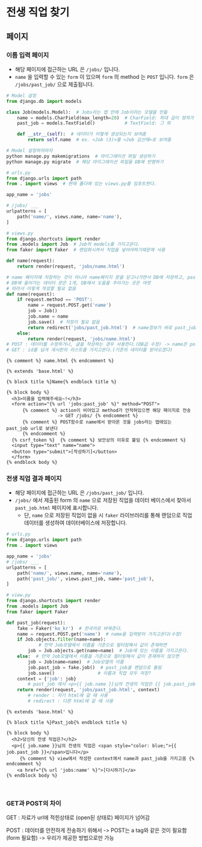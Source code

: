 # 전생 직업 찾기

## 페이지

### 이름 입력 페이지

- 해당 페이지에 접근하는 URL 은 `/jobs/` 입니다.
- `name` 을 입력할 수 있는 `form` 이 있으며 `form` 의 method 는 `POST` 입니다. `form` 은 `/jobs/past_job/` 으로 제출됩니다.

```python
# Model 설정
from django.db import models

class Job(models.Model):  # Jobs라는 앱 안에 Job이라는 모델을 만듦
    name = models.CharField(max_length=20)  # CharField: 최대 길이 정의가 필요한 타입
    past_job = models.TextField()           # TextField: 그 외

    def __str__(self):  # 데이터가 어떻게 생성되는지 보여줌
        return self.name  # ex. <Job (3)>를 <Job 김선재>로 보여줌
```

```bash
# Model 설정하자마자
python manage.py makemigrations  # 마이그레이션 파일 생성하기
python manage.py migrate  # 해당 마이그레이션 파일을 DB에 반영하기
```

```python
# urls.py
from django.urls import path
from . import views  # 현재 폴더에 있는 views.py를 임포트한다.

app_name = 'jobs'

# /jobs/ ___
urlpatterns = [
    path('name/', views.name, name='name'),
]
```

```python
# views.py
from django.shortcuts import render
from .models import Job  # Job의 models를 가지고온다.
from faker import Faker  # 랜덤화시켜서 직업을 넣어야하기때문에 사용

def name(request):
    return render(request, 'jobs/name.html')
```

```python
# name 페이지에 저장하는 것이 아니라 name페이지 문을 닫고나가면서 DB에 저장하고, past_job페이지에서 name에게 나와달라고 하면, past_job페이지에 도움을 주러 가는 것이다.
# DB에 들어가는 데이터 문은 1개, DB에서 도움을 주러가는 곳은 여럿
# 따라서 이렇게 작성할 필요 없음
def name(request):
    if request.method == 'POST':
        name = request.POST.get('name')
        job = Job()
        job.name = name
        job.save()  # 저장이 필요 없음
        return redirect('jobs/past_job.html')  # name정보가 바로 past_job로 가는 것이 아님!(DB로 가야함)
    else:
        return render(request, 'jobs/name.html')
# POST : 데이터를 수정하거나, 글을 작성하는 경우 사용한다.(DB값 수정) -> name은 post!
# GET : id를 넘겨 게시판의 리스트를 가지고온다.(기존의 데이터를 받아오겠다)
```

```django
{% comment %} name.html {% endcomment %}

{% extends 'base.html' %}

{% block title %}Name{% endblock title %}

{% block body %}
  <h3>이름을 입력해주세요~!</h3>
  <form action="{% url 'jobs:past_job' %}" method="POST">  
      {% comment %} action이 비어있고 method가 안적혀있으면 해당 페이지로 전송 
      			   -> GET /jobs/ {% endcomment %}
      {% comment %} POST함수로 name에서 받아온 것을 jobs라는 앱에있는 past_job url로 보낸다 
      {% endcomment %}
  {% csrf_token %}  {% comment %} 보안상의 이유로 붙임 {% endcomment %}
  <input type="text" name="name">
  <button type="submit">[작성하기]</button>
  </form>
{% endblock body %}
```



### 전생 직업 결과 페이지

- 해당 페이지에 접근하는 URL 은 `/jobs/past_job/` 입니다.
- `/jobs/` 에서 제출된 form 의 `name` 으로 저장된 직업을 데이터 베이스에서 찾아서 `past_job.html` 페이지에 표시합니다.
  - 단, `name` 으로 저장된 직업이 없을 시 `faker` 라이브러리를 통해 랜덤으로 직업 데이터를 생성하여 데이터베이스에 저장합니다.

```python
# urls.py
from django.urls import path
from . import views

app_name = 'jobs'
# /jobs/ ___
urlpatterns = [
    path('name/', views.name, name='name'),
    path('past_job/', views.past_job, name='past_job'),
]
```

```python
# view.py
from django.shortcuts import render
from .models import Job
from faker import Faker

def past_job(request):
    fake = Faker('ko_kr')  # 한국어로 바꿔준다.
    name = request.POST.get('name')  # name을 입력받아 가지고온다(수정)
    if Job.objects.filter(name=name):  
        	# 만약 Job모델에서 이름을 기준으로 필터링해서 값이 존재하면
        job = Job.objects.get(name=name)  # Job에 있는 이름을 가지고온다.
    else:  # 만약 Job모델에서 이름을 기준으로 필터링해서 값이 존재하지 않으면
        job = Job(name=name)  # Job모델의 이름
        job.past_job = fake.job()  # past_job을 랜덤으로 돌림
        job.save()  			  # 이름과 직업 모두 저장?
    context = {'job': job}
        # past_job 에서 <p>{{ job.name }}님의 전생의 직업은 {{ job.past_job }}</p>할 때 사용
    return render(request, 'jobs/past_job.html', context)
		# render : 자기 html에 갈 때 사용
    	# redirect : 다른 html에 갈 때 사용
```

```django
{% extends 'base.html' %}

{% block title %}Past_job{% endblock title %}

{% block body %}
  <h2>당신의 전생 직업은?</h2>
  <p>{{ job.name }}님의 전생의 직업은 <span style="color: blue;">{{ job.past_job }}</span>입니다</p>
	 {% comment %} view에서 작성한 context에서 name과 past_job을 가지고옴 {% endcomment %}
	<a href="{% url 'jobs:name' %}">[다시하기]</a>
{% endblock body %}
```

<br/>

### GET과 POST의 차이

GET : 자료가 url에 적힌상태로 (open된 상태로) 페이지가 넘어감

POST : 데이터를 안전하게 전송하기 위해서 -> POST는 a tag와 같은 것이 필요함(form 필요함)                                              -> 우리가 제공한 방법으로만 가능